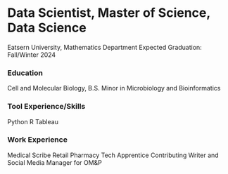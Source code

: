 # Data Scientist, Master of Science, Data Science 
Eatsern University, Mathematics Department
Expected Graduation: Fall/Winter 2024

### Education 
Cell and Molecular Biology, B.S.
Minor in Microbiology and Bioinformatics 

### Tool Experience/Skills
Python
R
Tableau


### Work Experience
Medical Scribe 
Retail Pharmacy Tech Apprentice 
Contributing Writer and Social Media Manager for OM&P
